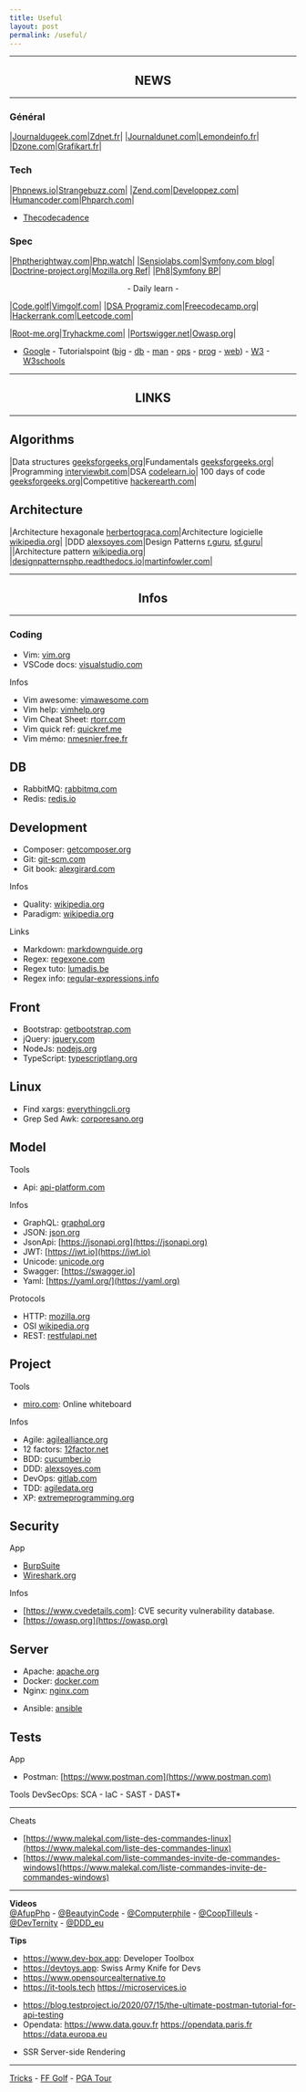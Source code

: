 ```yaml
---
title: Useful
layout: post
permalink: /useful/
---
```


---
## <center>NEWS</center>
---

### Général

|[Journaldugeek.com](https://www.journaldugeek.com/category/sur-le-web)|[Zdnet.fr](https://www.zdnet.fr)|
|[Journaldunet.com](https://www.journaldunet.com/web-tech/)|[Lemondeinfo.fr](https://www.lemondeinformatique.fr/internet-et-e-business-11.html)|
|[Dzone.com](https://dzone.com/web-development-programming-tutorials-tools-news)|[Grafikart.fr](https://grafikart.fr/blog)|

### Tech

|[Phpnews.io](https://phpnews.io)|[Strangebuzz.com](https://www.strangebuzz.com/fr)|
|[Zend.com](https://www.zend.com/blog)|[Developpez.com](https://php.developpez.com)|
|[Humancoder.com](https://news.humancoders.com/t/php)|[Phparch.com](https://www.phparch.com)|

* [Thecodecadence](https://thecodecadence.medium.com)

### Spec

|[Phptherightway.com](https://phptherightway.com)|[Php.watch](https://php.watch/versions)|
|[Sensiolabs.com](https://blog.sensiolabs.com)|[Symfony.com blog](https://symfony.com/blog)|
|[Doctrine-project.org](https://www.doctrine-project.org)|[Mozilla.org Ref](https://developer.mozilla.org/fr/docs/Web)|
|[Ph8](https://www.php.net/releases/8.0/en.php)|[Symfony BP](https://symfony.com/doc/current/best_practices.html)|
  
<center>- Daily learn -</center>

|[Code.golf](https://code.golf)|[Vimgolf.com](https://www.vimgolf.com)|
|[DSA Programiz.com](https://www.programiz.com/dsa)|[Freecodecamp.org](https://www.freecodecamp.org/learn)|
|[Hackerrank.com](https://www.hackerrank.com)|[Leetcode.com](https://leetcode.com/explore)|

|[Root-me.org](https://www.root-me.org)|[Tryhackme.com](https://tryhackme.com)|
|[Portswigger.net](https://portswigger.net/web-security)|[Owasp.org](https://owasp.org/www-project-top-ten)|

- [Google](https://developers.google.com/learn) - Tutorialspoint ([big](https://www.tutorialspoint.com/big_data_tutorials.htm) - [db](https://www.tutorialspoint.com/database_tutorials.htm) - [man](https://www.tutorialspoint.com/management_tutorials.htm) - [ops](https://www.tutorialspoint.com/devops_tutorials.htm) - [prog](https://www.tutorialspoint.com/computer_programming_tutorials.htm) - [web](https://www.tutorialspoint.com/web_development_tutorials.htm)) - [W3](https://www.w3.org) - [W3schools](https://www.w3schools.com)
  
---
## <center>LINKS</center>
---

## Algorithms

|Data structures [geeksforgeeks.org](https://www.geeksforgeeks.org/data-structures)|Fundamentals [geeksforgeeks.org](https://www.geeksforgeeks.org/fundamentals-of-algorithms)|
|Programming [interviewbit.com](https://www.interviewbit.com/courses/programming)|DSA [codelearn.io](https://codelearn.io/learning/data-structure-and-algorithms)|
100 days of code [geeksforgeeks.org](https://www.geeksforgeeks.org/100-days-of-code-a-complete-guide-for-beginners-and-experienced)|Competitive [hackerearth.com](https://www.hackerearth.com/fr/getstarted-competitive-programming)|

## Architecture

|Architecture hexagonale [herbertograca.com](https://herbertograca.com/2017/11/16/explicit-architecture-01-ddd-hexagonal-onion-clean-cqrs-how-i-put-it-all-together/)|Architecture logicielle [wikipedia.org](https://en.wikipedia.org/wiki/List_of_software_architecture_styles_and_patterns)|
|DDD [alexsoyes.com](https://alexsoyes.com/ddd-domain-driven-design)|Design Patterns [r.guru](https://refactoring.guru/fr/design-patterns), [sf.guru](https://springframework.guru/gang-of-four-design-patterns)|
||Architecture pattern [wikipedia.org](https://en.wikipedia.org/wiki/Architectural_pattern)|
|[designpatternsphp.readthedocs.io](https://designpatternsphp.readthedocs.io)|[martinfowler.com](https://martinfowler.com/eaaCatalog)|

---
## <center>Infos</center>
---

### Coding
- Vim: [vim.org](https://www.vim.org)
- VSCode docs: [visualstudio.com](https://code.visualstudio.com/docs)

Infos
- Vim awesome: [vimawesome.com](https://vimawesome.com)
- Vim help: [vimhelp.org](https://vimhelp.org)
- Vim Cheat Sheet: [rtorr.com](https://vim.rtorr.com)
- Vim quick ref: [quickref.me](https://quickref.me/vim)
- Vim mémo: [nmesnier.free.fr](http://nmesnier.free.fr/vim.html)

## DB
+ RabbitMQ: [rabbitmq.com](https://www.rabbitmq.com)
+ Redis: [redis.io](https://redis.io)

## Development
+ Composer: [getcomposer.org](https://getcomposer.org/doc)
+ Git: [git-scm.com](https://git-scm.com/doc)
+ Git book: [alexgirard.com](https://alexgirard.com/git-book)

Infos
- Quality: [wikipedia.org](https://fr.wikipedia.org/wiki/Qualit%C3%A9_logicielle)
- Paradigm: [wikipedia.org](https://fr.m.wikipedia.org/wiki/Paradigme_(programmation))

Links
+ Markdown: [markdownguide.org](https://www.markdownguide.org/cheat-sheet)
+ Regex: [regexone.com](https://regexone.com)
+ Regex tuto: [lumadis.be](https://lumadis.be/regex)
+ Regex info: [regular-expressions.info](https://www.regular-expressions.info)

## Front
- Bootstrap: [getbootstrap.com](https://getbootstrap.com/docs)
- jQuery: [jquery.com](https://blog.jquery.com)
- NodeJs: [nodejs.org](https://nodejs.org/en/docs)
- TypeScript: [typescriptlang.org](https://www.typescriptlang.org/docs)

## Linux
- Find xargs: [everythingcli.org](https://www.everythingcli.org/find-exec-vs-find-xargs)
- Grep Sed Awk: [corporesano.org](http://www.corporesano.org/doc-site/grepawksed.html)

## Model
Tools
+ Api: [api-platform.com](https://api-platform.com)

Infos
+ GraphQL: [graphql.org](https://graphql.org)
+ JSON: [json.org](https://www.json.org)
+ JsonApi: [https://jsonapi.org](https://jsonapi.org)
+ JWT: [https://jwt.io](https://jwt.io)
+ Unicode: [unicode.org](https://home.unicode.org)
+ Swagger: [https://swagger.io]
+ Yaml: [https://yaml.org/](https://yaml.org)

Protocols
- HTTP: [mozilla.org](https://developer.mozilla.org/fr/docs/Web/HTTP)
- OSI [wikipedia.org](https://fr.wikipedia.org/wiki/Mod%C3%A8le_OSI)
- REST: [restfulapi.net](https://restfulapi.net/hateoas)

## Project
Tools
- [miro.com](https://miro.com): Online whiteboard

Infos
+ Agile: [agilealliance.org](https://www.agilealliance.org/agile101/12-principles-behind-the-agile-manifesto)
+ 12 factors: [12factor.net](https://12factor.net)
+ BDD: [cucumber.io](https://cucumber.io/docs/bdd)
+ DDD: [alexsoyes.com](https://alexsoyes.com/ddd-domain-driven-design)
+ DevOps: [gitlab.com](https://about.gitlab.com/topics/devops)
+ TDD: [agiledata.org](http://agiledata.org/essays/tdd.html)
+ XP: [extremeprogramming.org](http://www.extremeprogramming.org)

## Security
App
- [BurpSuite](https://portswigger.net/burp)
- [Wireshark.org](https://www.wireshark.org) 

Infos
- [https://www.cvedetails.com]: CVE security vulnerability database.
- [https://owasp.org](https://owasp.org)

## Server
+ Apache: [apache.org](https://httpd.apache.org)
+ Docker: [docker.com](https://docs.docker.com)
+ Nginx: [nginx.com](https://docs.nginx.com)

- Ansible: [ansible](https://www.ansible.com)

## Tests
App
- Postman: [https://www.postman.com](https://www.postman.com)

Tools DevSecOps: SCA - IaC - SAST - DAST*

---
Cheats
- [https://www.malekal.com/liste-des-commandes-linux](https://www.malekal.com/liste-des-commandes-linux)
- [https://www.malekal.com/liste-commandes-invite-de-commandes-windows](https://www.malekal.com/liste-commandes-invite-de-commandes-windows)

---
**Videos**  
[@AfupPhp](https://www.youtube.com/@afupPHP) -
[@BeautyinCode](https://www.youtube.com/@BeautyinCode) -
[@Computerphile](https://www.youtube.com/@Computerphile) -
[@CoopTilleuls](https://www.youtube.com/@coopTilleuls) -
[@DevTernity](https://www.youtube.com/@DevTernity) - 
[@DDD_eu](https://www.youtube.com/@ddd_eu)

**Tips**
- https://www.dev-box.app: Developer Toolbox
- https://devtoys.app: Swiss Army Knife for Devs
- https://www.opensourcealternative.to
- https://it-tools.tech
  https://microservices.io
* https://blog.testproject.io/2020/07/15/the-ultimate-postman-tutorial-for-api-testing
* Opendata: https://www.data.gouv.fr https://opendata.paris.fr https://data.europa.eu
+ SSR Server-side Rendering

---
[Tricks](https://cylmat.github.io/tricks) - [FF Golf](https://www.youtube.com/c/ffgolf/videos) - [PGA Tour](https://www.youtube.com/PGATOUR)
